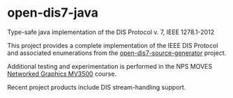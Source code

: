 # open-dis7-java
Type-safe java implementation of the DIS Protocol v. 7, IEEE 1278.1-2012

This project provides a complete implementation of the IEEE DIS Protocol and
associated enumerations from the
[open-dis7-source-generator](https://github.com/open-dis/open-dis7-source-generator) project.

Additional testing and experimentation is performed in the NPS MOVES
[Networked Graphics MV3500](https://gitlab.nps.edu/Savage/NetworkedGraphicsMV3500) course.

Recent project products include DIS stream-handling support.
